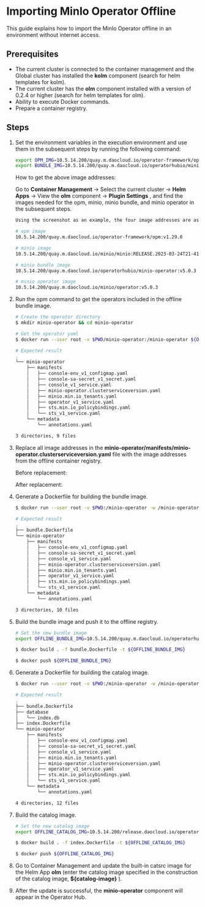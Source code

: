 # Importing MinIo Operator Offline

This guide explains how to import the MinIo Operator offline in an environment without internet access.

## Prerequisites

- The current cluster is connected to the container management and the Global cluster has installed the __kolm__ component (search for helm templates for kolm).
- The current cluster has the __olm__ component installed with a version of 0.2.4 or higher (search for helm templates for olm).
- Ability to execute Docker commands.
- Prepare a container registry.

## Steps

1. Set the environment variables in the execution environment and use them in the subsequent steps by running the following command:

    ```bash
    export OPM_IMG=10.5.14.200/quay.m.daocloud.io/operator-framework/opm:v1.29.0 
    export BUNDLE_IMG=10.5.14.200/quay.m.daocloud.io/operatorhubio/minio-operator:v5.0.3 
    ```

    How to get the above image addresses:

    Go to __Container Management__ -> Select the current cluster -> __Helm Apps__ -> View the __olm__ component -> __Plugin Settings__ , and find the images needed for the opm, minio, minio bundle, and minio operator in the subsequent steps.


    ```bash
    Using the screenshot as an example, the four image addresses are as follows:

    # opm image
    10.5.14.200/quay.m.daocloud.io/operator-framework/opm:v1.29.0

    # minio image
    10.5.14.200/quay.m.daocloud.io/minio/minio:RELEASE.2023-03-24T21-41-23Z

    # minio bundle image
    10.5.14.200/quay.m.daocloud.io/operatorhubio/minio-operator:v5.0.3

    # minio operator image
    10.5.14.200/quay.m.daocloud.io/minio/operator:v5.0.3
    ```

2. Run the opm command to get the operators included in the offline bundle image.

    ```bash
    # Create the operator directory
    $ mkdir minio-operator && cd minio-operator 

    # Get the operator yaml
    $ docker run --user root -v $PWD/minio-operator:/minio-operator ${OPM_IMG} alpha bundle unpack --skip-tls-verify -v -d ${BUNDLE_IMG} -o ./minio-operator

    # Expected result
    .
    └── minio-operator
        ├── manifests
        │   ├── console-env_v1_configmap.yaml
        │   ├── console-sa-secret_v1_secret.yaml
        │   ├── console_v1_service.yaml
        │   ├── minio-operator.clusterserviceversion.yaml
        │   ├── minio.min.io_tenants.yaml
        │   ├── operator_v1_service.yaml
        │   ├── sts.min.io_policybindings.yaml
        │   └── sts_v1_service.yaml
        └── metadata
            └── annotations.yaml

    3 directories, 9 files
    ```

3. Replace all image addresses in the __minio-operator/manifests/minio-operator.clusterserviceversion.yaml__ file with the image addresses from the offline container registry.

    Before replacement:


    After replacement:


4. Generate a Dockerfile for building the bundle image.

    ```bash
    $ docker run --user root -v $PWD:/minio-operator -w /minio-operator ${OPM_IMG} alpha bundle generate --channels stable,beta -d /minio-operator/minio-operator/manifests -e stable -p minio-operator  

    # Expected result
    .
    ├── bundle.Dockerfile
    └── minio-operator
        ├── manifests
        │   ├── console-env_v1_configmap.yaml
        │   ├── console-sa-secret_v1_secret.yaml
        │   ├── console_v1_service.yaml
        │   ├── minio-operator.clusterserviceversion.yaml
        │   ├── minio.min.io_tenants.yaml
        │   ├── operator_v1_service.yaml
        │   ├── sts.min.io_policybindings.yaml
        │   └── sts_v1_service.yaml
        └── metadata
            └── annotations.yaml

    3 directories, 10 files
    ```

5. Build the bundle image and push it to the offline registry.

    ```bash
    # Set the new bundle image
    export OFFLINE_BUNDLE_IMG=10.5.14.200/quay.m.daocloud.io/operatorhubio/minio-operator:v5.0.3-offline 

    $ docker build . -f bundle.Dockerfile -t ${OFFLINE_BUNDLE_IMG}  

    $ docker push ${OFFLINE_BUNDLE_IMG}
    ```

6. Generate a Dockerfile for building the catalog image.

    ```bash
    $ docker run --user root -v $PWD:/minio-operator -w /minio-operator ${OPM_IMG} index add  --bundles ${OFFLINE_BUNDLE_IMG} --generate --binary-image ${OPM_IMG} --skip-tls-verify

    # Expected result
    .
    ├── bundle.Dockerfile
    ├── database
    │   └── index.db
    ├── index.Dockerfile
    └── minio-operator
        ├── manifests
        │   ├── console-env_v1_configmap.yaml
        │   ├── console-sa-secret_v1_secret.yaml
        │   ├── console_v1_service.yaml
        │   ├── minio.min.io_tenants.yaml
        │   ├── minio-operator.clusterserviceversion.yaml
        │   ├── operator_v1_service.yaml
        │   ├── sts.min.io_policybindings.yaml
        │   └── sts_v1_service.yaml
        └── metadata
            └── annotations.yaml

    4 directories, 12 files
    ```

7. Build the catalog image.

    ```bash
    # Set the new catalog image  
    export OFFLINE_CATALOG_IMG=10.5.14.200/release.daocloud.io/operator-framework/system-operator-index:v0.1.0-offline

    $ docker build . -f index.Dockerfile -t ${OFFLINE_CATALOG_IMG}  

    $ docker push ${OFFLINE_CATALOG_IMG}
    ```

8. Go to Container Management and update the built-in catsrc image for the Helm App __olm__ (enter the catalog image specified in the construction of the catalog image, __${catalog-image}__ ).

9. After the update is successful, the __minio-operator__ component will appear in the Operator Hub.

